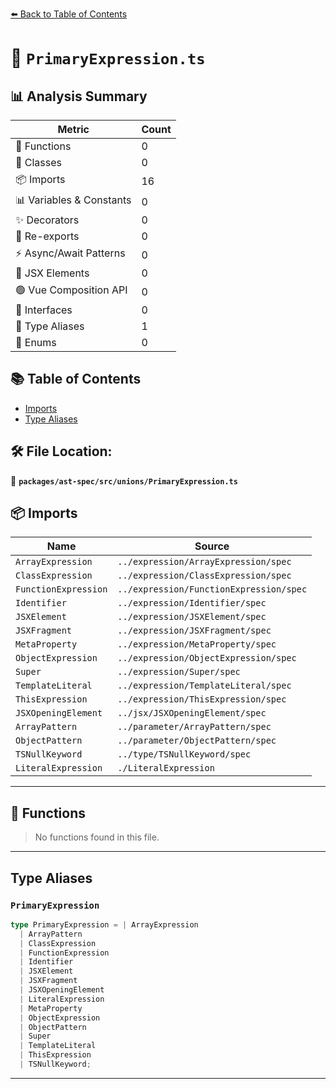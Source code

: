[⬅️ Back to Table of Contents](../../../../index.md)

# 📄 `PrimaryExpression.ts`

## 📊 Analysis Summary

| Metric | Count |
|--------|-------|
| 🔧 Functions | 0 |
| 🧱 Classes | 0 |
| 📦 Imports | 16 |
| 📊 Variables & Constants | 0 |
| ✨ Decorators | 0 |
| 🔄 Re-exports | 0 |
| ⚡ Async/Await Patterns | 0 |
| 💠 JSX Elements | 0 |
| 🟢 Vue Composition API | 0 |
| 📐 Interfaces | 0 |
| 📑 Type Aliases | 1 |
| 🎯 Enums | 0 |

## 📚 Table of Contents

- [Imports](#imports)
- [Type Aliases](#type-aliases)

## 🛠️ File Location:
📂 **`packages/ast-spec/src/unions/PrimaryExpression.ts`**

## 📦 Imports

| Name | Source |
|------|--------|
| `ArrayExpression` | `../expression/ArrayExpression/spec` |
| `ClassExpression` | `../expression/ClassExpression/spec` |
| `FunctionExpression` | `../expression/FunctionExpression/spec` |
| `Identifier` | `../expression/Identifier/spec` |
| `JSXElement` | `../expression/JSXElement/spec` |
| `JSXFragment` | `../expression/JSXFragment/spec` |
| `MetaProperty` | `../expression/MetaProperty/spec` |
| `ObjectExpression` | `../expression/ObjectExpression/spec` |
| `Super` | `../expression/Super/spec` |
| `TemplateLiteral` | `../expression/TemplateLiteral/spec` |
| `ThisExpression` | `../expression/ThisExpression/spec` |
| `JSXOpeningElement` | `../jsx/JSXOpeningElement/spec` |
| `ArrayPattern` | `../parameter/ArrayPattern/spec` |
| `ObjectPattern` | `../parameter/ObjectPattern/spec` |
| `TSNullKeyword` | `../type/TSNullKeyword/spec` |
| `LiteralExpression` | `./LiteralExpression` |


---

## 🔧 Functions

> No functions found in this file.


---

## Type Aliases

### `PrimaryExpression`

```ts
type PrimaryExpression = | ArrayExpression
  | ArrayPattern
  | ClassExpression
  | FunctionExpression
  | Identifier
  | JSXElement
  | JSXFragment
  | JSXOpeningElement
  | LiteralExpression
  | MetaProperty
  | ObjectExpression
  | ObjectPattern
  | Super
  | TemplateLiteral
  | ThisExpression
  | TSNullKeyword;
```


---